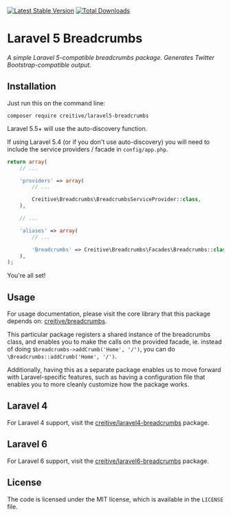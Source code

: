 [![Latest Stable Version](https://poser.pugx.org/creitive/laravel5-breadcrumbs/version.png)](https://packagist.org/packages/creitive/laravel5-breadcrumbs) [![Total Downloads](https://poser.pugx.org/creitive/laravel5-breadcrumbs/d/total.png)](https://packagist.org/packages/creitive/laravel5-breadcrumbs)

Laravel 5 Breadcrumbs
=====================

*A simple Laravel 5-compatible breadcrumbs package. Generates Twitter Bootstrap-compatible output.*


Installation
------------

Just run this on the command line:

```
composer require creitive/laravel5-breadcrumbs
```

Laravel 5.5+ will use the auto-discovery function.

If using Laravel 5.4 (or if you don't use auto-discovery) you will need to include the service providers / facade in `config/app.php`.

```php
return array(
	// ...

	'providers' => array(
		// ...

		Creitive\Breadcrumbs\BreadcrumbsServiceProvider::class,
	),

	// ...

	'aliases' => array(
		// ...

		'Breadcrumbs' => Creitive\Breadcrumbs\Facades\Breadcrumbs::class,
	),
);
```

You're all set!


Usage
-----

For usage documentation, please visit the core library that this package depends on: [creitive/breadcrumbs](https://github.com/creitive/breadcrumbs).

This particular package registers a shared instance of the breadcrumbs class, and enables you to make the calls on the provided facade, ie. instead of doing `$breadcrumbs->addCrumb('Home', '/')`, you can do `\Breadcrumbs::addCrumb('Home', '/')`.

Additionally, having this as a separate package enables us to move forward with Laravel-specific features, such as having a configuration file that enables you to more cleanly customize how the package works.


Laravel 4
---------

For Laravel 4 support, visit the [creitive/laravel4-breadcrumbs](https://github.com/creitive/laravel4-breadcrumbs) package.


Laravel 6
---------

For Laravel 6 support, visit the [creitive/laravel6-breadcrumbs](https://github.com/creitive/laravel6-breadcrumbs) package.


License
-------

The code is licensed under the MIT license, which is available in the `LICENSE` file.
